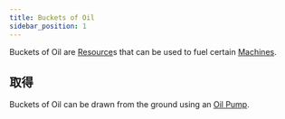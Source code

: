 ```yaml
---
title: Buckets of Oil
sidebar_position: 1
---
```


Buckets of Oil are [Resource](/docs/Slimefun/Resources)s that can be used to fuel certain [Machines](Electric-Machines).

## 取得

Buckets of Oil can be drawn from the ground using an [Oil Pump](Oil-Pump).
